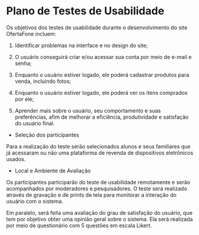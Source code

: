 # Plano de Testes de Usabilidade

Os objetivos dos testes de usabilidade durante o desenvolvimento do site OfertaFone incluem: 

1. Identificar problemas na interface e no design do site;  

2. O usuário conseguirá criar e/ou acessar sua conta por meio de e-mail e senha; 

3. Enquanto o usuário estiver logado, ele poderá cadastrar produtos para venda, incluindo fotos; 

4. Enquanto o usuário estiver logado, ele poderá ver os itens comprados por ele; 

5. Aprender mais sobre o usuário, seu comportamento e suas preferências, afim de melhorar a eficiência, produtividade e satisfação do usuário final. 

 - Seleção dos participantes 

Para a realização do teste serão selecionados alunos e seus familiares que já acessaram ou não uma plataforma de revenda de dispositivos eletrônicos usados. 

 - Local e Ambiente de Avaliação

Os participantes participarão do teste de usabilidade remotamente e serão acompanhados por moderadores e pesquisadores. O teste será realizado  através de gravação e de prints de tela para monitorar a interação do usuário com o sistema. 

Em paralelo, será feita uma avaliação do grau de satisfação do usuário, que tem por objetivo obter uma opinião geral sobre o sistema. Ela será realizada por meio de  questionário com 5 questões em escala Likert. 